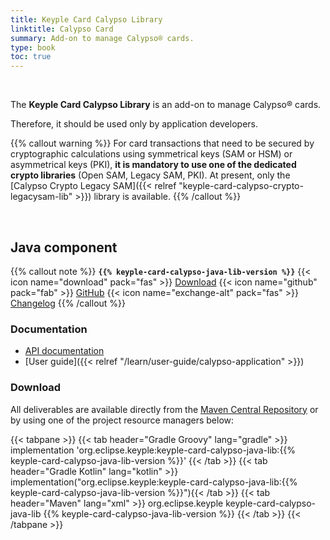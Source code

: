 ```yaml
---
title: Keyple Card Calypso Library
linktitle: Calypso Card
summary: Add-on to manage Calypso® cards.
type: book
toc: true
---
```


<br>

The **Keyple Card Calypso Library** is an add-on to manage Calypso® cards.

Therefore, it should be used only by application developers.

{{% callout warning %}}
For card transactions that need to be secured by cryptographic calculations using symmetrical keys (SAM or HSM) or
asymmetrical keys (PKI), **it is mandatory to use one of the dedicated crypto libraries** (Open SAM, Legacy SAM, PKI).
At present, only the [Calypso Crypto Legacy SAM]({{< relref "keyple-card-calypso-crypto-legacysam-lib" >}}) library is available.
{{% /callout %}}

<br>

## Java component

{{% callout note %}}
**`{{% keyple-card-calypso-java-lib-version %}}`**
<span class="component-metadata">{{< icon name="download" pack="fas" >}} [Download](#download)</span>
<span class="component-metadata">{{< icon name="github" pack="fab" >}} [GitHub](https://github.com/eclipse/keyple-card-calypso-java-lib/)</span>
<span class="component-metadata">{{< icon name="exchange-alt" pack="fas" >}} [Changelog](https://github.com/eclipse/keyple-card-calypso-java-lib/blob/main/CHANGELOG.md)</span>
{{% /callout %}}

### Documentation

* [API documentation](https://eclipse.github.io/keyple-card-calypso-java-lib)
* [User guide]({{< relref "/learn/user-guide/calypso-application" >}})

### Download

All deliverables are available directly from the [Maven Central Repository](https://central.sonatype.dev/search?q=keyple-card-calypso-java-lib) or by using one of the project resource managers below:

{{< tabpane >}}
{{< tab header="Gradle Groovy" lang="gradle" >}}
implementation 'org.eclipse.keyple:keyple-card-calypso-java-lib:{{% keyple-card-calypso-java-lib-version %}}'
{{< /tab >}}
{{< tab header="Gradle Kotlin" lang="kotlin" >}}
implementation("org.eclipse.keyple:keyple-card-calypso-java-lib:{{% keyple-card-calypso-java-lib-version %}}"){{< /tab >}}
{{< tab header="Maven" lang="xml" >}}
<dependency>
  <groupId>org.eclipse.keyple</groupId>
  <artifactId>keyple-card-calypso-java-lib</artifactId>
  <version>{{% keyple-card-calypso-java-lib-version %}}</version>
</dependency>
{{< /tab >}}
{{< /tabpane >}}